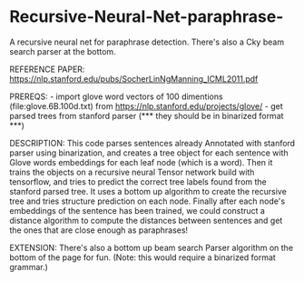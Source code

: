 # Recursive-Neural-Net-paraphrase-
A recursive neural net for paraphrase detection. There's also a Cky beam search parser at the bottom.


REFERENCE PAPER: https://nlp.stanford.edu/pubs/SocherLinNgManning_ICML2011.pdf

PREREQS: - import glove word vectors of 100 dimentions (file:glove.6B.100d.txt) from https://nlp.stanford.edu/projects/glove/
         - get parsed trees from stanford parser (*** they should be in binarized format ***)

DESCRIPTION: This code parses sentences already Annotated with stanford parser using binarization, and creates
a tree object for each sentence with Glove words embeddings for each leaf node (which is a word). Then it trains 
the objects on a recursive neural Tensor network build with tensorflow, and tries to predict the correct tree
labels found from the stanford parsed tree. It uses a bottom up algorithm to create the recursive tree and tries 
structure prediction on each node. Finally after each node's embeddings of the sentence has been trained, we could
construct a distance algorithm to compute the distances between sentences and get the ones that are close enough 
as paraphrases! 

EXTENSION: There's also a bottom up beam search Parser algorithm on the bottom of the page for fun. (Note: this would 
require a binarized format grammar.)

